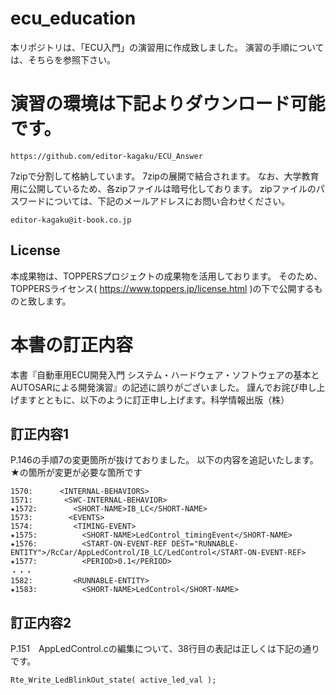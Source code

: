 # ecu_education
本リポジトリは、「ECU入門」の演習用に作成致しました。
演習の手順については、そちらを参照下さい。

# 演習の環境は下記よりダウンロード可能です。
```
https://github.com/editor-kagaku/ECU_Answer
```

7zipで分割して格納しています。
7zipの展開で結合されます。
なお、大学教育用に公開しているため、各zipファイルは暗号化しております。
zipファイルのパスワードについては、下記のメールアドレスにお問い合わせください。
```
editor-kagaku@it-book.co.jp
```

## License
本成果物は、TOPPERSプロジェクトの成果物を活用しております。
そのため、TOPPERSライセンス( https://www.toppers.jp/license.html )の下で公開するものと致します。

# 本書の訂正内容
本書『自動車用ECU開発入門 システム・ハードウェア・ソフトウェアの基本とAUTOSARによる開発演習』の記述に誤りがございました。
謹んでお詫び申し上げますとともに、以下のように訂正申し上げます。科学情報出版（株）

## 訂正内容1

P.146の手順7の変更箇所が抜けておりました。
以下の内容を追記いたします。
★の箇所が変更が必要な箇所です
```
1570:      <INTERNAL-BEHAVIORS>
1571:       <SWC-INTERNAL-BEHAVIOR>
★1572:        <SHORT-NAME>IB_LC</SHORT-NAME>
1573:        <EVENTS>
1574:         <TIMING-EVENT>
★1575:          <SHORT-NAME>LedControl_timingEvent</SHORT-NAME>
★1576:          <START-ON-EVENT-REF DEST="RUNNABLE-ENTITY">/RcCar/AppLedControl/IB_LC/LedControl</START-ON-EVENT-REF>
★1577:          <PERIOD>0.1</PERIOD>
・・・
1582:         <RUNNABLE-ENTITY>
★1583:          <SHORT-NAME>LedControl</SHORT-NAME>
```

## 訂正内容2

P.151　AppLedControl.cの編集について、38行目の表記は正しくは下記の通りです。
```
Rte_Write_LedBlinkOut_state( active_led_val );
```




